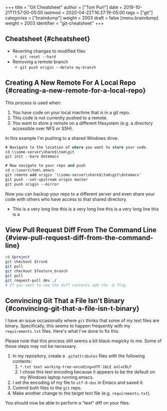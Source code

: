 +++
title = "Git Cheatsheet"
author = ["Tom Purl"]
date = 2019-10-21T11:57:00-05:00
lastmod = 2020-04-22T16:27:19-05:00
tags = ["git"]
categories = ["braindump"]
weight = 2003
draft = false
[menu.braindump]
  weight = 2003
  identifier = "git-cheatsheet"
+++

## Cheatsheet {#cheatsheet}

-   Reverting changes to modified files
    -   `git reset --hard`
-   Removing a remote branch
    -   `git push origin --delete my-branch`


## Creating A New Remote For A Local Repo {#creating-a-new-remote-for-a-local-repo}

This process is used when:

1.  You have code on your local machine that is in a git repo.
2.  This code is not currently pushed to a remote.
3.  You want to store a remote on a different filesystem (e.g. a
    directory accessible over NFS or SSH).

In this example I'm pushing to a shared Windows drive.

```ps
# Navigate to the location of where you want to store your code.
cd \\some-server\share$\tom\git
git init --bare dotemacs

# Now navigate to your repo and push
cd c:\users\tom\.emacs
git remote add origin '\\some-server\share$\tom\git\dotemacs'
git push --set-upstream origin master
git push origin --mirror
```

Now you can backup your repo to a different server and even share your
code with others who have access to that shared directory.

-   This is a very long line this is a very long line this is a
    very long line this is a


## View Pull Request Diff From The Command Line {#view-pull-request-diff-from-the-command-line}

```sh
cd $project
git checkout $trunk
git pull
git checkout $feature_branch
git pull
git request-pull dev ./
# If you want to see the diff contents add the -b flag
```


## Convincing Git That a File Isn't Binary {#convincing-git-that-a-file-isn-t-binary}

I have an issue occasionally where `git` thinks that some of my text files are
binary. Specifically, this seems to happen frequently with my `requirements.txt`
files. Here's what I've done to fix this.

Please note that this process still seems a bit black-magicky to me. Some of
these steps may not be necessary.

1.  In my repository, create a `.gitattributes` files with the following contents:
    1.  `*.txt text working-tree-encoding=UTF-16LE eol=CRLF`
    2.  I chose this text encoding because it appears to be the default on my
        Windows laptop running emacs.
2.  I set the encoding of my file to `utf-8-dos` in Emacs and saved it.
3.  Commit both files to the `git` repo.
4.  Make another change to the target text file (e.g. `requirements.txt`).

You should now be able to perform a "text" diff on your files.
